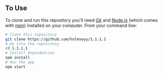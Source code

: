 ## To Use

To clone and run this repository you'll need [Git](https://git-scm.com) and [Node.js](https://nodejs.org/en/download/) (which comes with [npm](http://npmjs.com)) installed on your computer. From your command line:

```bash
# Clone this repository
git clone https://github.com/holmseyy/1.1.1.1
# Go into the repository
cd 1.1.1.1
# Install dependencies
npm install
# Run the app
npm start
```
